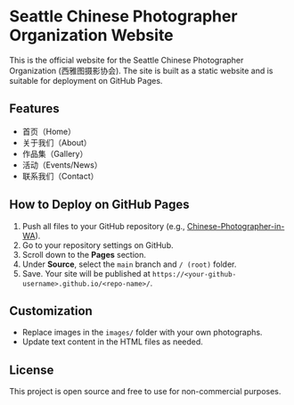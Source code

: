 # Seattle Chinese Photographer Organization Website

This is the official website for the Seattle Chinese Photographer Organization (西雅图摄影协会). The site is built as a static website and is suitable for deployment on GitHub Pages.

## Features
- 首页（Home）
- 关于我们（About）
- 作品集（Gallery）
- 活动（Events/News）
- 联系我们（Contact）

## How to Deploy on GitHub Pages
1. Push all files to your GitHub repository (e.g., [Chinese-Photographer-in-WA](https://github.com/Sidiment/Chinese-Photographer-in-WA.git)).
2. Go to your repository settings on GitHub.
3. Scroll down to the **Pages** section.
4. Under **Source**, select the `main` branch and `/ (root)` folder.
5. Save. Your site will be published at `https://<your-github-username>.github.io/<repo-name>/`.

## Customization
- Replace images in the `images/` folder with your own photographs.
- Update text content in the HTML files as needed.

## License
This project is open source and free to use for non-commercial purposes. 